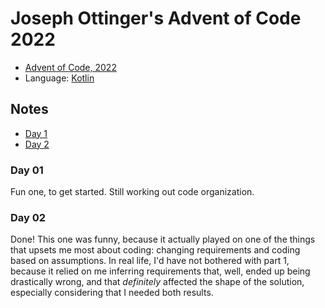 # Joseph Ottinger's Advent of Code 2022

* [Advent of Code, 2022](https://adventofcode.com/2022/about)
* Language: [Kotlin](https://kotlinlang.org/)

## Notes

* [Day 1](#day01)
* [Day 2](#day02)

### <a name="day01">Day 01</a>

Fun one, to get started. Still working out code organization.

### <a name="day02">Day 02</a>

Done! This one was funny, because it actually played on one of the 
things that upsets me most about coding: changing requirements and 
coding based on assumptions. In real life, I'd have not bothered 
with part 1, because it relied on me inferring requirements that, 
well, ended up being drastically wrong, and that _definitely_ 
affected the shape of the solution, especially considering that I 
needed both results.
